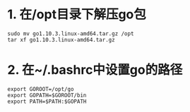 # 1. 在/opt目录下解压go包
```shell
sudo mv go1.10.3.linux-amd64.tar.gz /opt
tar xf go1.10.3.linux-amd64.tar.gz
```

# 2. 在~/.bashrc中设置go的路径
```shell
export GOROOT=/opt/go
export GOPATH=$GOROOT/bin
export PATH=$PATH:$GOPATH
```